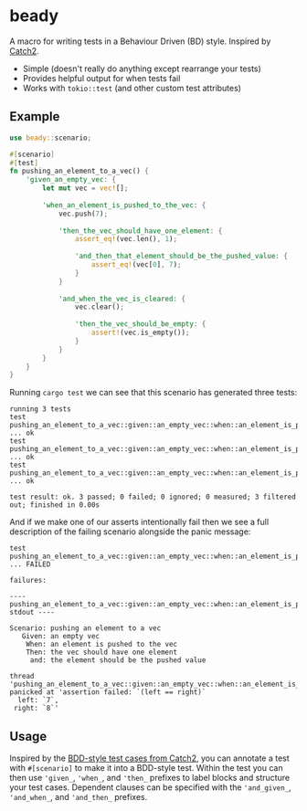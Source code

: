 # beady

A macro for writing tests in a Behaviour Driven (BD) style. Inspired by [Catch2](https://github.com/catchorg/Catch2/blob/devel/docs/test-cases-and-sections.md#bdd-style-test-cases).

- Simple (doesn't really do anything except rearrange your tests)
- Provides helpful output for when tests fail
- Works with `tokio::test` (and other custom test attributes)

## Example

```rust
use beady::scenario;

#[scenario]
#[test]
fn pushing_an_element_to_a_vec() {
    'given_an_empty_vec: {
        let mut vec = vec![];
        
        'when_an_element_is_pushed_to_the_vec: {
            vec.push(7);
            
            'then_the_vec_should_have_one_element: {
                assert_eq!(vec.len(), 1);
                
                'and_then_that_element_should_be_the_pushed_value: {
                    assert_eq!(vec[0], 7);
                }
            }
            
            'and_when_the_vec_is_cleared: {
                vec.clear();
                
                'then_the_vec_should_be_empty: {
                    assert!(vec.is_empty());
                }
            }
        }
    }
}
```

Running `cargo test` we can see that this scenario has generated three tests:

```shell
running 3 tests
test pushing_an_element_to_a_vec::given::an_empty_vec::when::an_element_is_pushed_to_the_vec::then::the_vec_should_have_one_element::and::the_element_should_be_the_pushed_value ... ok
test pushing_an_element_to_a_vec::given::an_empty_vec::when::an_element_is_pushed_to_the_vec::and::the_vec_is_cleared::then::the_vec_should_be_empty ... ok
test pushing_an_element_to_a_vec::given::an_empty_vec::when::an_element_is_pushed_to_the_vec::then::the_vec_should_have_one_element ... ok

test result: ok. 3 passed; 0 failed; 0 ignored; 0 measured; 3 filtered out; finished in 0.00s
```

And if we make one of our asserts intentionally fail then we see a full description of the failing scenario alongside the panic message:

```shell
test pushing_an_element_to_a_vec::given::an_empty_vec::when::an_element_is_pushed_to_the_vec::then::the_vec_should_have_one_element::and::the_element_should_be_the_pushed_value ... FAILED

failures:

---- pushing_an_element_to_a_vec::given::an_empty_vec::when::an_element_is_pushed_to_the_vec::then::the_vec_should_have_one_element::and::the_element_should_be_the_pushed_value stdout ----

Scenario: pushing an element to a vec
   Given: an empty vec
    When: an element is pushed to the vec
    Then: the vec should have one element
     and: the element should be the pushed value

thread 'pushing_an_element_to_a_vec::given::an_empty_vec::when::an_element_is_pushed_to_the_vec::then::the_vec_should_have_one_element::and::the_element_should_be_the_pushed_value' panicked at 'assertion failed: `(left == right)`
  left: `7`,
 right: `8`'
```


## Usage

Inspired by the [BDD-style test cases from Catch2](https://github.com/catchorg/Catch2/blob/devel/docs/test-cases-and-sections.md#bdd-style-test-cases), you can annotate a test with `#[scenario]` to make it into a BDD-style test. Within the test you can then use `'given_`, `'when_`, and `'then_` prefixes to label blocks and structure your test cases. Dependent clauses can be specified with the `'and_given_`, `'and_when_`, and `'and_then_` prefixes.